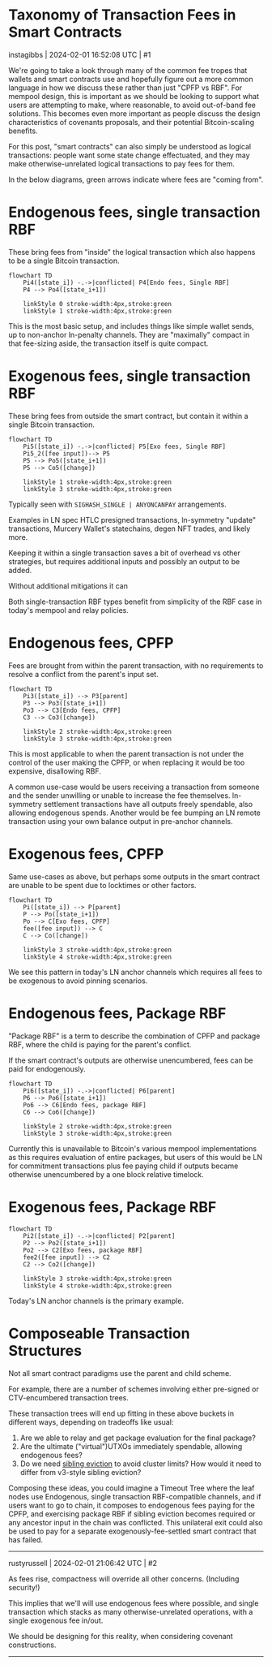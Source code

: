 # Taxonomy of Transaction Fees in Smart Contracts

instagibbs | 2024-02-01 16:52:08 UTC | #1

We're going to take a look through many of the common
fee tropes that wallets and smart contracts use and hopefully
figure out a more common language in how we discuss these
rather than just "CPFP vs RBF". For mempool design, this
is important as we should be looking to support what users
are attempting to make, where reasonable, to avoid out-of-band fee solutions.
This becomes even
more important as people discuss the design characteristics
of covenants proposals, and their potential Bitcoin-scaling
benefits.

For this post, "smart contracts" can also simply
be understood as logical transactions: people
want some state change effectuated, and they
may make otherwise-unrelated logical transactions
to pay fees for them.

In the below diagrams, green
arrows indicate where fees are "coming from".

# Endogenous fees, single transaction RBF

These bring fees from "inside" the logical transaction
which also happens to be a single Bitcoin transaction.

```mermaid height=450,auto
flowchart TD
    Pi4([state_i]) -.->|conflicted| P4[Endo fees, Single RBF]
    P4 --> Po4([state_i+1])
    
    linkStyle 0 stroke-width:4px,stroke:green
    linkStyle 1 stroke-width:4px,stroke:green
```

This is the most basic setup, and includes things like
simple wallet sends, up to non-anchor ln-penalty channels.
They are "maximally" compact in that fee-sizing aside,
the transaction itself is quite compact.

# Exogenous fees, single transaction RBF

These bring fees from outside the smart contract, but contain
it within a single Bitcoin transaction.

```mermaid height=450,auto
flowchart TD
    Pi5([state_i]) -.->|conflicted| P5[Exo fees, Single RBF]
    Pi5_2([fee input])--> P5
    P5 --> Po5([state_i+1])
    P5 --> Co5([change])
    
    linkStyle 1 stroke-width:4px,stroke:green
    linkStyle 3 stroke-width:4px,stroke:green
```

Typically seen with `SIGHASH_SINGLE | ANYONCANPAY` arrangements.

Examples in LN spec HTLC presigned transactions,
ln-symmetry "update" transactions, Murcery Wallet's
statechains, degen NFT trades, and likely more.

Keeping it within a single transaction saves a bit
of overhead vs other strategies, but requires additional
inputs and possibly an output to be added.

Without additional mitigations it can 

Both single-transaction RBF types benefit
from simplicity of the RBF case in today's
mempool and relay policies.

# Endogenous fees, CPFP

Fees are brought from within the parent
transaction, with no requirements to
resolve a conflict from the parent's
input set.

```mermaid height=450,auto
flowchart TD
    Pi3([state_i]) --> P3[parent]
    P3 --> Po3([state_i+1])
    Po3 --> C3[Endo fees, CPFP]
    C3 --> Co3([change])
    
    linkStyle 2 stroke-width:4px,stroke:green
    linkStyle 3 stroke-width:4px,stroke:green
```

This is most applicable to when the parent
transaction is not under the control of the
user making the CPFP, or when replacing
it would be too expensive, disallowing RBF.

A common use-case would be users receiving
a transaction from someone and the sender
unwilling or unable to increase the fee
themselves. ln-symmetry settlement
transactions have all outputs freely spendable,
also allowing endogenous spends. 
Another would be fee bumping
an LN remote transaction using your own
balance output in pre-anchor channels.

# Exogenous fees, CPFP

Same use-cases as above, but perhaps
some outputs in the smart contract
are unable to be spent due to locktimes
or other factors.

```mermaid height=450,auto
flowchart TD
    Pi([state_i]) --> P[parent]
    P --> Po([state_i+1])
    Po --> C[Exo fees, CPFP]
    fee([fee input]) --> C
    C --> Co([change])
    
    linkStyle 3 stroke-width:4px,stroke:green
    linkStyle 4 stroke-width:4px,stroke:green
```

We see this pattern in today's LN anchor channels
which requires all fees to be exogenous to avoid
pinning scenarios.

# Endogenous fees, Package RBF

"Package RBF" is a term to describe the combination
of CPFP and package RBF, where the child is paying
for the parent's conflict.

If the smart contract's outputs are otherwise
unencumbered, fees can be paid for endogenously.

```mermaid height=450,auto
flowchart TD
    Pi6([state_i]) -.->|conflicted| P6[parent]
    P6 --> Po6([state_i+1])
    Po6 --> C6[Endo fees, package RBF]
    C6 --> Co6([change])
    
    linkStyle 2 stroke-width:4px,stroke:green
    linkStyle 3 stroke-width:4px,stroke:green
```  

Currently this is unavailable to Bitcoin's
various mempool implementations as this requires
evaluation of entire packages, but users of this
would be LN for commitment transactions plus
fee paying child if outputs became otherwise
unencumbered by a one block relative timelock.


# Exogenous fees, Package RBF

```mermaid height=432,auto
flowchart TD
    Pi2([state_i]) -.->|conflicted| P2[parent]
    P2 --> Po2([state_i+1])
    Po2 --> C2[Exo fees, package RBF]
    fee2([fee input]) --> C2
    C2 --> Co2([change])
    
    linkStyle 3 stroke-width:4px,stroke:green
    linkStyle 4 stroke-width:4px,stroke:green
```

Today's LN anchor channels is the primary example.

# Composeable Transaction Structures

Not all smart contract paradigms use the parent and child scheme.

For example, there are a number of schemes involving either pre-signed or
CTV-encumbered transaction trees. 

These transaction trees will end up fitting in these above
buckets in different ways, depending on tradeoffs like usual:

1. Are we able to relay and get package evaluation for the final package?
1. Are the ultimate ("virtual")UTXOs immediately spendable, allowing endogenous fees?
1. Do we need [sibling eviction](https://delvingbitcoin.org/t/sibling-eviction-for-v3-transactions/472/9) to avoid cluster limits? How would it need to differ from v3-style sibling eviction? 

Composing these ideas, you could imagine a Timeout Tree where the leaf nodes use
Endogenous, single transaction RBF-compatible channels, and if users want to go to
chain, it composes to endogenous fees paying for the CPFP, and exercising package
RBF if sibling eviction becomes required or any ancestor input in the chain was conflicted. This unilateral exit could also be used to pay for a separate exogenously-fee-settled smart contract that has failed.

-------------------------

rustyrussell | 2024-02-01 21:06:42 UTC | #2

 As fees rise, compactness will override all other concerns. (Including security!)

This implies that we'll will use endogenous fees where possible, and single transaction which stacks as many otherwise-unrelated operations, with a single exogenous fee in/out.

We should be designing for this reality, when considering covenant constructions.

-------------------------

